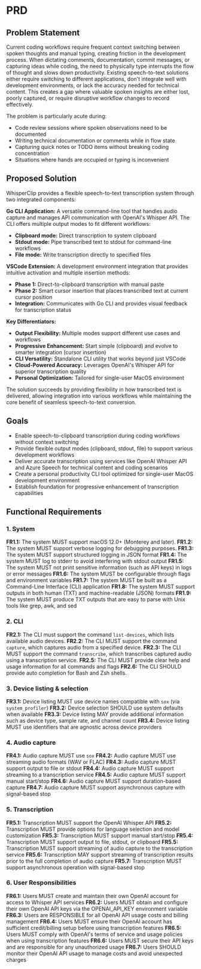 # PRD

## Problem Statement

Current coding workflows require frequent context switching between spoken thoughts and manual typing, creating friction in the development process. When dictating comments, documentation, commit messages, or capturing ideas while coding, the need to physically type interrupts the flow of thought and slows down productivity. Existing speech-to-text solutions either require switching to different applications, don't integrate well with development environments, or lack the accuracy needed for technical content. This creates a gap where valuable spoken insights are either lost, poorly captured, or require disruptive workflow changes to record effectively.

The problem is particularly acute during:

- Code review sessions where spoken observations need to be documented
- Writing technical documentation or comments while in flow state
- Capturing quick notes or TODO items without breaking coding concentration
- Situations where hands are occupied or typing is inconvenient

## Proposed Solution

WhisperClip provides a flexible speech-to-text transcription system through two integrated components:

**Go CLI Application:** A versatile command-line tool that handles audio capture and manages API communication with OpenAI's Whisper API. The CLI offers multiple output modes to fit different workflows:

- **Clipboard mode:** Direct transcription to system clipboard
- **Stdout mode:** Pipe transcribed text to stdout for command-line workflows
- **File mode:** Write transcription directly to specified files

**VSCode Extension:** A development environment integration that provides intuitive activation and multiple insertion methods:

- **Phase 1:** Direct-to-clipboard transcription with manual paste
- **Phase 2:** Smart cursor insertion that places transcribed text at current cursor position
- **Integration:** Communicates with Go CLI and provides visual feedback for transcription status

**Key Differentiators:**

- **Output Flexibility:** Multiple modes support different use cases and workflows
- **Progressive Enhancement:** Start simple (clipboard) and evolve to smarter integration (cursor insertion)
- **CLI Versatility:** Standalone CLI utility that works beyond just VSCode
- **Cloud-Powered Accuracy:** Leverages OpenAI's Whisper API for superior transcription quality
- **Personal Optimization:** Tailored for single-user MacOS environment

The solution succeeds by providing flexibility in how transcribed text is delivered, allowing integration into various workflows while maintaining the core benefit of seamless speech-to-text conversion.

## Goals

- Enable speech-to-clipboard transcription during coding workflows without context switching
- Provide flexible output modes (clipboard, stdout, file) to support various development workflows
- Deliver accurate transcription using services like OpenAI Whisper API and Azure Speech for technical content and coding scenarios
- Create a personal productivity CLI tool optimized for single-user MacOS development environment
- Establish foundation for progressive enhancement of transcription capabilities

## Functional Requirements

### 1. System

**FR1.1:** The system MUST support macOS 12.0+ (Monterey and later).
**FR1.2:** The system MUST support verbose logging for debugging purposes.
**FR1.3:** The system MUST support structured logging in JSON format
**FR1.4:** The system MUST log to stderr to avoid interfering with stdout output
**FR1.5:** The system MUST not print sensitive information (such as API keys) in logs or error messages
**FR1.6:** The system MUST be configurable through flags and environment variables
**FR1.7:** The system MUST be built as a Command-Line Interface (CLI) application
**FR1.8:** The system MUST support outputs in both human (TXT) and machine-readable (JSON) formats
**FR1.9:** The system MUST produce TXT outputs that are easy to parse with Unix tools like grep, awk, and sed

### 2. CLI

**FR2.1:** The CLI must support the command `list-devices`, which lists available audio devices.
**FR2.2:** The CLI MUST support the command `capture`, which captures audio from a specified device.
**FR2.3:** The CLI MUST support the command `transcribe`, which transcribes captured audio using a transcription service.
**FR2.5:** The CLI MUST provide clear help and usage information for all commands and flags
**FR2.6:** The CLI SHOULD provide auto completion for Bash and Zsh shells.

### 3. Device listing & selection

**FR3.1:** Device listing MUST use device names compatible with `sox` (via `system_profiler`)
**FR3.2:** Device selection SHOULD use system defaults when available
**FR3.3:** Device listing MAY provide additional information such as device type, sample rate, and channel count
**FR3.4:** Device listing MUST use identifiers that are agnostic across device providers

### 4. Audio capture

**FR4.1:** Audio capture MUST use `sox`
**FR4.2:** Audio capture MUST use streaming audio formats (WAV or FLAC)
**FR4.3:** Audio capture MUST support output to file or stdout
**FR4.4:** Audio capture MUST support streaming to a transcription service
**FR4.5:** Audio capture MUST support manual start/stop
**FR4.6:** Audio capture MUST support duration-based capture
**FR4.7:** Audio capture MUST support asynchronous capture with signal-based stop

### 5. Transcription

**FR5.1:** Transcription MUST support the OpenAI Whisper API
**FR5.2:** Transcription MUST provide options for language selection and model customization
**FR5.3:** Transcription MUST support manual start/stop
**FR5.4:** Transcription MUST support output to file, stdout, or clipboard
**FR5.5:** Transcription MUST support streaming of audio capture to the transcription service
**FR5.6:** Transcription MAY support streaming of transcription results prior to the full completion of audio capture
**FR5.7:** Transcription MUST support asynchronous operation with signal-based stop

### 6. User Responsibilities

**FR6.1:** Users MUST create and maintain their own OpenAI account for access to Whisper API services
**FR6.2:** Users MUST obtain and configure their own OpenAI API keys via the OPENAI_API_KEY environment variable
**FR6.3:** Users are RESPONSIBLE for all OpenAI API usage costs and billing management
**FR6.4:** Users MUST ensure their OpenAI account has sufficient credit/billing setup before using transcription features
**FR6.5:** Users MUST comply with OpenAI's terms of service and usage policies when using transcription features
**FR6.6:** Users MUST secure their API keys and are responsible for any unauthorized usage
**FR6.7:** Users SHOULD monitor their OpenAI API usage to manage costs and avoid unexpected charges
